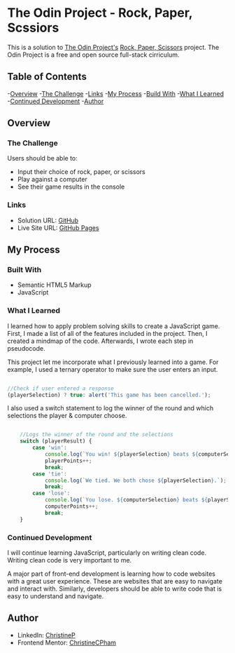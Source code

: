 # The Odin Project - Rock, Paper, Scssiors

This is a solution to [The Odin Project's](https://www.theodinproject.com/) [Rock, Paper, Scissors](https://www.theodinproject.com/paths/foundations/courses/foundations/lessons/rock-paper-scissors) project. The Odin Project is a free and open source full-stack cirriculum.

## Table of Contents

-[Overview](#overview)
  -[The Challenge](#the-challenge)
  -[Links](#links)
-[My Process](#my-process)
  -[Build With](#built-with)
  -[What I Learned](#what-i-learned)
    -[Continued Development](#continued-development)
-[Author](#author)

## Overview

### The Challenge

Users should be able to:
- Input their choice of rock, paper, or scissors
- Play against a computer
- See their game results in the console

### Links

- Solution URL: [GitHub](https://github.com/ChristineCPham/odin-rock-paper-scissors)
- Live Site URL: [GitHub Pages](https://christinecpham.github.io/odin-rock-paper-scissors/)

## My Process

### Built With

- Semantic HTML5 Markup
- JavaScript

### What I Learned

I learned how to apply problem solving skills to create a JavaScript game. First, I made a list of all of the features included in the project. Then, I created a mindmap of the code. Afterwards, I wrote each step in pseudocode.

This project let me incorporate what I previously learned into a game. For example, I used a ternary operator to make sure the user enters an input.

```js

//Check if user entered a response
(playerSelection) ? true: alert('This game has been cancelled.');

```

I also used a switch statement to log the winner of the round and which selections the player & computer choose.

```js

    //Logs the winner of the round and the selections
    switch (playerResult) {
        case 'win':
            console.log(`You win! ${playerSelection} beats ${computerSelection}.`);
            playerPoints++;
            break;
        case 'tie':
            console.log(`We tied. We both chose ${playerSelection}.`);
            break;
        case 'lose':
            console.log(`You lose. ${computerSelection} beats ${playerSelection}.`);
            computerPoints++;
            break;
    }

```

### Continued Development

I will continue learning JavaScript, particularly on writing clean code. Writing clean code is very important to me. 

A major part of front-end development is learning how to code websites with a great user experience. These are websites that are easy to navigate and interact with. Similarly, developers should be able to write code that is easy to understand and navigate.

## Author

- LinkedIn: [ChristineP](https://www.linkedin.com/in/christine-p-b456751a6/)
- Frontend Mentor: [ChristineCPham](https://www.frontendmentor.io/profile/ChristineCPham)